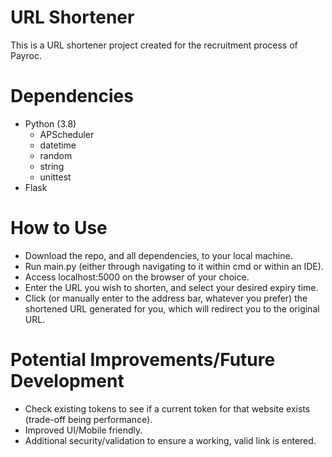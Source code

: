 # URL Shortener

This is a URL shortener project created for the recruitment process of Payroc.

# Dependencies  
  
  * Python (3.8)
    - APScheduler
    - datetime
    - random
    - string
    - unittest
  * Flask  
  
# How to Use  

- Download the repo, and all dependencies, to your local machine.
- Run main.py (either through navigating to it within cmd or within an IDE).
- Access localhost:5000 on the browser of your choice.
- Enter the URL you wish to shorten, and select your desired expiry time.
- Click (or manually enter to the address bar, whatever you prefer) the shortened URL generated for you, which will redirect you to the original URL.

# Potential Improvements/Future Development
  
  * Check existing tokens to see if a current token for that website exists (trade-off being performance).
  * Improved UI/Mobile friendly.
  * Additional security/validation to ensure a working, valid link is entered.

